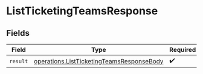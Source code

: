 # ListTicketingTeamsResponse


## Fields

| Field                                                                                                  | Type                                                                                                   | Required                                                                                               | Description                                                                                            |
| ------------------------------------------------------------------------------------------------------ | ------------------------------------------------------------------------------------------------------ | ------------------------------------------------------------------------------------------------------ | ------------------------------------------------------------------------------------------------------ |
| `result`                                                                                               | [operations.ListTicketingTeamsResponseBody](../../models/operations/listticketingteamsresponsebody.md) | :heavy_check_mark:                                                                                     | N/A                                                                                                    |